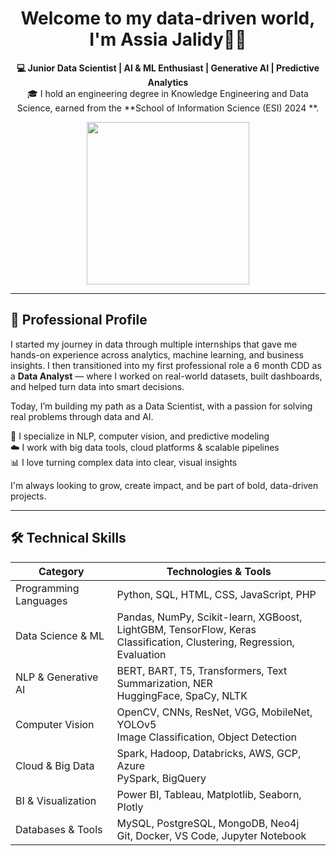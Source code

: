 <h1 align="center">Welcome to my data-driven world, I'm Assia Jalidy👩‍💻</h1>

<p align="center">
  <b>💻 Junior Data Scientist | AI & ML Enthusiast  | Generative AI  | Predictive Analytics </b><br>
  🎓 I hold an engineering degree in Knowledge Engineering and Data Science,  
  earned from the **School of Information Science (ESI) 2024 **.<br>
</p>


<p align="center">
  <img src="https://i.pinimg.com/736x/d1/15/2f/d1152f401e89ddde7eba1fdc21ec4b3c.jpg"  width="260"/>
</p>

---

## 💼 Professional Profile

I started my journey in data through multiple internships that gave me hands-on experience across analytics, machine learning, and business insights.  I then transitioned into my first professional role a 6 month CDD as a **Data Analyst** — where I worked on real-world datasets, built dashboards, and helped turn data into smart decisions.

Today, I’m building my path as a Data Scientist, with a passion for solving real problems through data and AI.

🧠 I specialize in NLP, computer vision, and predictive modeling  
☁️ I work with big data tools, cloud platforms & scalable pipelines  
📊 I love turning complex data into clear, visual insights

I'm always looking to grow, create impact, and be part of bold, data-driven projects.

---

## 🛠️ Technical Skills

|   Category                  |    Technologies & Tools                                                                                                     |
|-----------------------------|-----------------------------------------------------------------------------------------------------------------------------|
|  Programming Languages   | Python, SQL, HTML, CSS, JavaScript, PHP                                                                                     |
|  Data Science & ML        | Pandas, NumPy, Scikit-learn, XGBoost, LightGBM, TensorFlow, Keras <br> Classification, Clustering, Regression, Evaluation   |
|  NLP & Generative AI      | BERT, BART, T5, Transformers, Text Summarization, NER <br> HuggingFace, SpaCy, NLTK                                        |
|  Computer Vision         | OpenCV, CNNs, ResNet, VGG, MobileNet, YOLOv5 <br> Image Classification, Object Detection                                    |
|  Cloud & Big Data        | Spark, Hadoop, Databricks, AWS, GCP, Azure <br> PySpark, BigQuery                                                            |
|  BI & Visualization       | Power BI, Tableau, Matplotlib, Seaborn, Plotly                                                                              |
|  Databases & Tools        | MySQL, PostgreSQL, MongoDB, Neo4j <br> Git, Docker, VS Code, Jupyter Notebook                                               |



